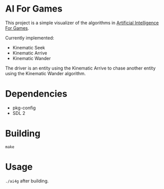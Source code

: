 AI For Games
====

This project is a simple visualizer of the algorithms in [Artificial Intelligence For Games](http://www.amazon.com/Artificial-Intelligence-Games-Ian-Millington/dp/0123747317).

Currently implemented:

- Kinematic Seek
- Kinematic Arrive
- Kinematic Wander

The driver is an entity using the Kinematic Arrive to chase another
entity using the Kinematic Wander algorithm.

Dependencies
====

- pkg-config
- SDL 2

Building
====

`make`

Usage
====

`./ai4g` after building.
